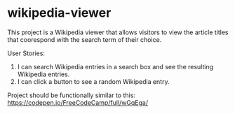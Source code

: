 # wikipedia-viewer
This project is a Wikipedia viewer that allows visitors to view the article titles that coorespond with the search term of their choice.

User Stories:
1. I can search Wikipedia entries in a search box and see the resulting Wikipedia entries.
2. I can click a button to see a random Wikipedia entry.

Project should be functionally similar to this:
<https://codepen.io/FreeCodeCamp/full/wGqEga/>